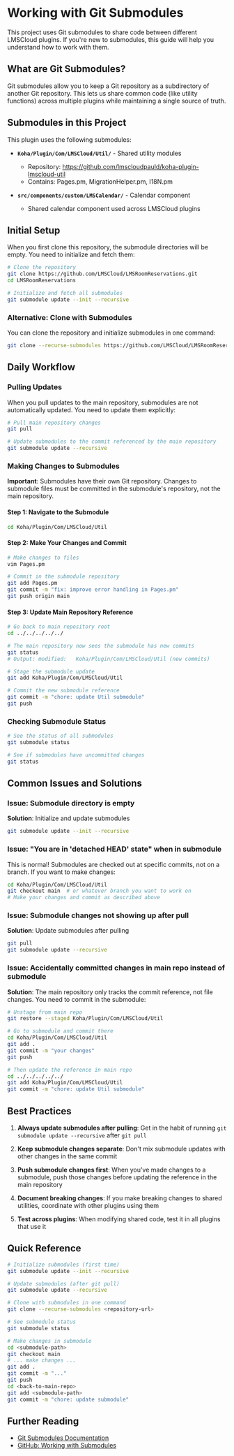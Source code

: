 # Working with Git Submodules

This project uses Git submodules to share code between different LMSCloud plugins. If you're new to submodules, this guide will help you understand how to work with them.

## What are Git Submodules?

Git submodules allow you to keep a Git repository as a subdirectory of another Git repository. This lets us share common code (like utility functions) across multiple plugins while maintaining a single source of truth.

## Submodules in this Project

This plugin uses the following submodules:

- **`Koha/Plugin/Com/LMSCloud/Util/`** - Shared utility modules
  - Repository: <https://github.com/lmscloudpauld/koha-plugin-lmscloud-util>
  - Contains: Pages.pm, MigrationHelper.pm, I18N.pm

- **`src/components/custom/LMSCalendar/`** - Calendar component
  - Shared calendar component used across LMSCloud plugins

## Initial Setup

When you first clone this repository, the submodule directories will be empty. You need to initialize and fetch them:

```bash
# Clone the repository
git clone https://github.com/LMSCloud/LMSRoomReservations.git
cd LMSRoomReservations

# Initialize and fetch all submodules
git submodule update --init --recursive
```

### Alternative: Clone with Submodules

You can clone the repository and initialize submodules in one command:

```bash
git clone --recurse-submodules https://github.com/LMSCloud/LMSRoomReservations.git
```

## Daily Workflow

### Pulling Updates

When you pull updates to the main repository, submodules are not automatically updated. You need to update them explicitly:

```bash
# Pull main repository changes
git pull

# Update submodules to the commit referenced by the main repository
git submodule update --recursive
```

### Making Changes to Submodules

**Important**: Submodules have their own Git repository. Changes to submodule files must be committed in the submodule's repository, not the main repository.

#### Step 1: Navigate to the Submodule

```bash
cd Koha/Plugin/Com/LMSCloud/Util
```

#### Step 2: Make Your Changes and Commit

```bash
# Make changes to files
vim Pages.pm

# Commit in the submodule repository
git add Pages.pm
git commit -m "fix: improve error handling in Pages.pm"
git push origin main
```

#### Step 3: Update Main Repository Reference

```bash
# Go back to main repository root
cd ../../../../../

# The main repository now sees the submodule has new commits
git status
# Output: modified:   Koha/Plugin/Com/LMSCloud/Util (new commits)

# Stage the submodule update
git add Koha/Plugin/Com/LMSCloud/Util

# Commit the new submodule reference
git commit -m "chore: update Util submodule"
git push
```

### Checking Submodule Status

```bash
# See the status of all submodules
git submodule status

# See if submodules have uncommitted changes
git status
```

## Common Issues and Solutions

### Issue: Submodule directory is empty

**Solution**: Initialize and update submodules

```bash
git submodule update --init --recursive
```

### Issue: "You are in 'detached HEAD' state" when in submodule

This is normal! Submodules are checked out at specific commits, not on a branch. If you want to make changes:

```bash
cd Koha/Plugin/Com/LMSCloud/Util
git checkout main  # or whatever branch you want to work on
# Make your changes and commit as described above
```

### Issue: Submodule changes not showing up after pull

**Solution**: Update submodules after pulling

```bash
git pull
git submodule update --recursive
```

### Issue: Accidentally committed changes in main repo instead of submodule

**Solution**: The main repository only tracks the commit reference, not file changes. You need to commit in the submodule:

```bash
# Unstage from main repo
git restore --staged Koha/Plugin/Com/LMSCloud/Util

# Go to submodule and commit there
cd Koha/Plugin/Com/LMSCloud/Util
git add .
git commit -m "your changes"
git push

# Then update the reference in main repo
cd ../../../../../
git add Koha/Plugin/Com/LMSCloud/Util
git commit -m "chore: update Util submodule"
```

## Best Practices

1. **Always update submodules after pulling**: Get in the habit of running `git submodule update --recursive` after `git pull`

2. **Keep submodule changes separate**: Don't mix submodule updates with other changes in the same commit

3. **Push submodule changes first**: When you've made changes to a submodule, push those changes before updating the reference in the main repository

4. **Document breaking changes**: If you make breaking changes to shared utilities, coordinate with other plugins using them

5. **Test across plugins**: When modifying shared code, test it in all plugins that use it

## Quick Reference

```bash
# Initialize submodules (first time)
git submodule update --init --recursive

# Update submodules (after git pull)
git submodule update --recursive

# Clone with submodules in one command
git clone --recurse-submodules <repository-url>

# See submodule status
git submodule status

# Make changes in submodule
cd <submodule-path>
git checkout main
# ... make changes ...
git add .
git commit -m "..."
git push
cd <back-to-main-repo>
git add <submodule-path>
git commit -m "chore: update submodule"
```

## Further Reading

- [Git Submodules Documentation](https://git-scm.com/book/en/v2/Git-Tools-Submodules)
- [GitHub: Working with Submodules](https://github.blog/2016-02-01-working-with-submodules/)
